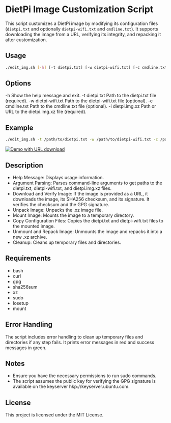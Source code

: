 # DietPi Image Customization Script

This script customizes a DietPi image by modifying its configuration files (`dietpi.txt` and optionally `dietpi-wifi.txt` and `cmdline.txt`). It supports downloading the image from a URL, verifying its integrity, and repacking it after customization.

## Usage

```bash
./edit_img.sh [-h] [-t dietpi.txt] [-w dietpi-wifi.txt] [-c cmdline.txt] [-i dietpi.img.xz]
```

## Options
-h Show the help message and exit.
-t dietpi.txt Path to the dietpi.txt file (required).
-w dietpi-wifi.txt Path to the dietpi-wifi.txt file (optional).
-c cmdline.txt Path to the cmdline.txt file (optional).
-i dietpi.img.xz Path or URL to the dietpi.img.xz file (required).

## Example
```bash
./edit_img.sh -t /path/to/dietpi.txt -w /path/to/dietpi-wifi.txt -c /path/to/cmdline.txt -i /path/to/dietpi.img.xz
```

[![Demo with URL download](https://asciinema.org/a/NGIFjNhs4suD1DKgbhgTJmwMD.svg)](https://asciinema.org/a/NGIFjNhs4suD1DKgbhgTJmwMD)

## Description
- Help Message: Displays usage information.
- Argument Parsing: Parses command-line arguments to get paths to the dietpi.txt, dietpi-wifi.txt, and dietpi.img.xz files.
- Download and Verify Image: If the image is provided as a URL, it downloads the image, its SHA256 checksum, and its signature. It verifies the checksum and the GPG signature.
- Unpack Image: Unpacks the .xz image file.
- Mount Image: Mounts the image to a temporary directory.
- Copy Configuration Files: Copies the dietpi.txt and dietpi-wifi.txt files to the mounted image.
- Unmount and Repack Image: Unmounts the image and repacks it into a new .xz archive.
- Cleanup: Cleans up temporary files and directories.

## Requirements
- bash
- curl
- gpg
- sha256sum
- xz
- sudo
- losetup
- mount

## Error Handling
The script includes error handling to clean up temporary files and directories if any step fails. It prints error messages in red and success messages in green.

## Notes
- Ensure you have the necessary permissions to run sudo commands.
- The script assumes the public key for verifying the GPG signature is available on the keyserver hkp://keyserver.ubuntu.com.

## License
This project is licensed under the MIT License. 
